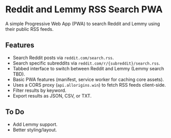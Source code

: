 # Reddit and Lemmy RSS Search PWA

A simple Progressive Web App (PWA) to search Reddit and Lemmy using their public RSS feeds.

## Features

*   Search Reddit posts via `reddit.com/search.rss`.
*   Search specific subreddits via `reddit.com/r/{subreddit}/search.rss`.
*   Tabbed interface to switch between Reddit and Lemmy (Lemmy search TBD).
*   Basic PWA features (manifest, service worker for caching core assets).
*   Uses a CORS proxy (`api.allorigins.win`) to fetch RSS feeds client-side.
*   Filter results by keyword.
*   Export results as JSON, CSV, or TXT.

## To Do

*   Add Lemmy support.
*   Better styling/layout.



